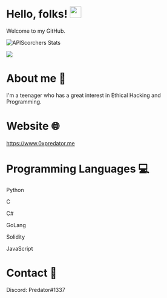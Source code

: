 # Hello, folks! <img src="https://raw.githubusercontent.com/MartinHeinz/MartinHeinz/master/wave.gif" width="30px">

<!--
**APIScorcher/APIScorcher** is a ✨ _special_ ✨ repository because its `README.md` (this file) appears on your GitHub profile.

Here are some ideas to get you started:

- 🔭 I’m currently working on ...
- 🌱 I’m currently learning ...
- 👯 I’m looking to collaborate on ...
- 🤔 I’m looking for help with ...
- 💬 Ask me about ...
- 📫 How to reach me: ...
- 😄 Pronouns: ...
- ⚡ Fun fact: ...
-->
Welcome to my GitHub.

![APIScorchers Stats](https://github-readme-stats.vercel.app/api?username=APIScorcher&show_icons=true&theme=tokyonight)


<img align="center" src="https://github-readme-stats.vercel.app/api/top-langs/?username=APIScorcher&theme=tokyonight" />

# About me 👦
I'm a teenager who has a great interest in Ethical Hacking and Programming.

# Website 🌐
https://www.0xpredator.me

# Programming Languages 💻
Python

C

C#

GoLang 

Solidity

JavaScript

# Contact 📱
Discord: Predator#1337




